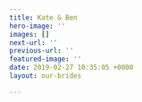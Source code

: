 ```yaml
---
title: Kate & Ben
hero-image: ''
images: []
next-url: ''
previous-url: ''
featured-image: ''
date: 2019-02-27 10:35:05 +0000
layout: our-brides

---
```


